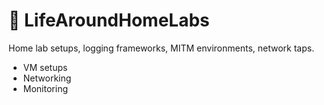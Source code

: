 # 🧪 LifeAroundHomeLabs

Home lab setups, logging frameworks, MITM environments, network taps.

- VM setups
- Networking
- Monitoring
